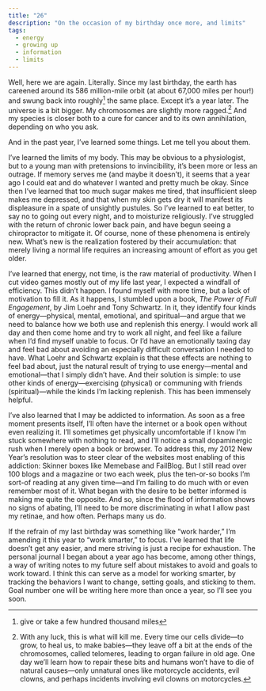 ```yaml
---
title: "26"
description: "On the occasion of my birthday once more, and limits"
tags:
  - energy
  - growing up
  - information
  - limits
---
```


Well, here we are again. Literally. Since my last birthday, the earth has careened around its 586 million-mile orbit (at about 67,000 miles per hour!) and swung back into roughly[^1] the same place. Except it’s a year later. The universe is a bit bigger. My chromosomes are slightly more ragged.[^2] And my species is closer both to a cure for cancer and to its own annihilation, depending on who you ask.

And in the past year, I’ve learned some things. Let me tell you about them.

I’ve learned the limits of my body. This may be obvious to a physiologist, but to a young man with pretensions to invincibility, it’s been more or less an outrage. If memory serves me (and maybe it doesn’t), it seems that a year ago I could eat and do whatever I wanted and pretty much be okay. Since then I’ve learned that too much sugar makes me tired, that insufficient sleep makes me depressed, and that when my skin gets dry it will manifest its displeasure in a spate of unsightly pustules. So I’ve learned to eat better, to say no to going out every night, and to moisturize religiously. I’ve struggled with the return of chronic lower back pain, and have begun seeing a chiropractor to mitigate it. Of course, none of these phenomena is entirely new. What’s new is the realization fostered by their accumulation: that merely living a normal life requires an increasing amount of effort as you get older.

I’ve learned that energy, not time, is the raw material of productivity. When I cut video games mostly out of my life last year, I expected a windfall of efficiency. This didn’t happen. I found myself with more time, but a lack of motivation to fill it. As it happens, I stumbled upon a book, <cite>The Power of Full Engagement</cite>, by Jim Loehr and Tony Schwartz. In it, they identify four kinds of energy—physical, mental, emotional, and spiritual—and argue that we need to balance how we both use and replenish this energy. I would work all day and then come home and try to work all night, and feel like a failure when I’d find myself unable to focus. Or I’d have an emotionally taxing day and feel bad about avoiding an especially difficult conversation I needed to have. What Loehr and Schwartz explain is that these effects are nothing to feel bad about, just the natural result of trying to use energy—mental and emotional—that I simply didn’t have. And their solution is simple: to use other kinds of energy—exercising (physical) or communing with friends (spiritual)—while the kinds I’m lacking replenish. This has been immensely helpful.

I’ve also learned that I may be addicted to information. As soon as a free moment presents itself, I’ll often have the internet or a book open without even realizing it. I’ll sometimes get physically uncomfortable if I know I’m stuck somewhere with nothing to read, and I’ll notice a small dopaminergic rush when I merely open a book or browser. To address this, my 2012 New Year’s resolution was to steer clear of the websites most enabling of this addiction: Skinner boxes like Memebase and FailBlog. But I still read over 100 blogs and a magazine or two each week, plus the ten-or-so books I’m sort-of reading at any given time—and I’m failing to do much with or even remember most of it. What began with the desire to be better informed is making me quite the opposite. And so, since the flood of information shows no signs of abating, I’ll need to be more discriminating in what I allow past my retinae, and how often. Perhaps many us do.

If the refrain of my last birthday was something like “work harder,” I’m amending it this year to “work smarter,” to focus. I’ve learned that life doesn’t get any easier, and mere striving is just a recipe for exhaustion. The personal journal I began about a year ago has become, among other things, a way of writing notes to my future self about mistakes to avoid and goals to work toward. I think this can serve as a model for working smarter, by tracking the behaviors I want to change, setting goals, and sticking to them. Goal number one will be writing here more than once a year, so I’ll see you soon.

[^1]: give or take a few hundred thousand miles

[^2]: With any luck, this is what will kill me. Every time our cells divide—to grow, to heal us, to make babies—they leave off a bit at the ends of the chromosomes, called telomeres, leading to organ failure in old age. One day we’ll learn how to repair these bits and humans won’t have to die of natural causes—only unnatural ones like motorcycle accidents, evil clowns, and perhaps incidents involving evil clowns on motorcycles.